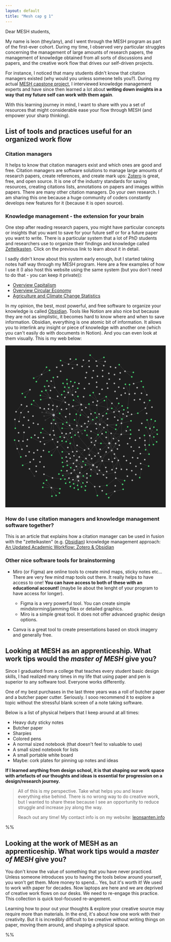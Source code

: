 ```yaml
---
layout: default
title: "Mesh cap g 1"
---
```

Dear MESH students, 

My name is leon (they/any), and I went through the MESH program as part of the first-ever cohort. During my time, I observed very particular struggles concerning the management of large amounts of research papers, the management of knowledge obtained from all sorts of discussions and papers, and the creative work flow that drives our self-driven projects.

For instance, I noticed that many students didn't know that citation managers existed (why would you unless someone tells you?). During my actual [MESH capstone project](MMSSystemicCooperationInterface-A.md), I interviewed knowledge management experts and have since then learned a lot about **writing down insights in a way that my future self can work with them again**.

With this learning journey in mind, I want to share with you a set of resources that might considerable ease your flow through MESH (and empower your sharp thinking).
## List of tools and practices useful for an organized work flow

### Citation managers
 It helps to know that citation managers exist and which ones are good and free. Citation managers are software solutions to manage large amounts of research papers, create references, and create mark ups: [Zotero](https://www.zotero.org/) is great, free, and open source. It is one of the industry standards for saving resources, creating citations lists, annotations on papers and images within papers. There are many other citation managers. Do your own research. I am sharing this one because a huge community of coders constantly develops new features for it (because it is open source).

### Knowledge management - the extension for your brain
One step after reading research papers, you might have particular concepts or insights that you want to save for your future self or for a future paper you want to write. There is a particular system that a lot of PhD students and researchers use to organize their findings and knowledge called [Zettelkasten](https://christiantietze.de/posts/2020/10/zettelkasten-introduction/). Click on the previous link to learn about it in detail.

I sadly didn't know about this system early enough, but I started taking notes half way through my MESH program. Here are a few examples of how I use it (I also host this website using the same system (but you don't need to do that - you can keep it private)): 

- [Overview Capitalism](OVERVIEW-CAPITALISM.md)
- [Overview Circular Economy](CIRCULAR-ECON-A.md)
- [Agriculture and Climate Change Statistics](AGRICULTURE-A.md)

In my opinion, the best, most powerful, and free software to organize your knowledge is called [Obsidian](https://obsidian.md/). Tools like Notion are also nice but because they are not as simplistic, it becomes hard to know where and when to save information. Obsidian, everything is one atomic bit of information. It allows you to interlink any insight or piece of knowledge with another one (which you can't easily do with documents in Notion). And you can even look at them visually. This is my web below:

![](media/Pasted%20image%2020241104163830.png)


### How do I use citation managers and knowledge management software together?
This is an article that explains how a citation manager can be used in fusion with the "zettelkasten" (e.g. [Obsidian](https://obsidian.md/)) knowledge management approach: [An Updated Academic Workflow: Zotero & Obsidian](https://medium.com/@alexandraphelan/an-updated-academic-workflow-zotero-obsidian-cffef080addd)


### Other nice software tools for brainstorming 
- Miro (or Figma) are online tools to create mind maps, sticky notes etc... There are very few mind map tools out there. It really helps to have access to one! **You can have access to both of these with an educational account!** (maybe lie about the lenght of your program to have access for longer).
	- Figma is a very powerful tool. You can create simple mindstorming/jamming files or detailed graphics.
	- Miro is a simple great tool. It does not offer advanced graphic design options. 

- Canva is a great tool to create presentations based on stock imagery and generally free. 



## Looking at MESH as an apprenticeship. What work tips would the *master of MESH* give you?
Since I graduated from a college that teaches every student basic design skills, I had realized many times in my life that using paper and pen is superior to any software tool. Everyone works differently. 

One of my best purchases in the last three years was a roll of butcher paper and a butcher paper cutter. Seriously. I sooo recommend it to explore a topic without the stressful blank screen of a note taking software.

Below is a list of physical helpers that I keep around at all times:

- Heavy duty sticky notes
- Butcher paper 
- Sharpies
- Colored pens
- A normal sized notebook (that doesn't feel to valuable to use)
- A small sized notebook for lists
- A small portable white board
- Maybe: cork plates for pinning up notes and ideas

**If I learned anything from design school, it is that shaping our work space with artefacts of our thoughts and ideas is essential for progression on a design/research journey.**

 >All of this is my perspective. Take what helps you and leave everything else behind. There is no wrong way to do creative work, but I wanted to share these because I see an opportunity to reduce struggle and increase joy along the way. 
 >
 >Reach out any time! My contact info is on my website:
 >[leonsanten.info](https://leonsanten.info/)


%%
## Looking at the work of MESH as an apprenticeship. What work tips would a *master of MESH* give you? 
You don't know the value of something that you have never practiced. Unless someone introduces you to having the tools below around yourself, you won’t get them. More money to spend... Yes, but it's worth it! We used to work with paper for decades. Now laptops are here and we are deprived of creative work flows on our desks. We need to re-engage this practice. This collection is quick tool-focused re-angement. 

Learning how to pour out your thoughts & explore your creative source may require more than materials. In the end, it's about how one work with their creativity. But it is incredibly difficult to be creative without writing things on paper, moving them around, and shaping a physical space. 


%%